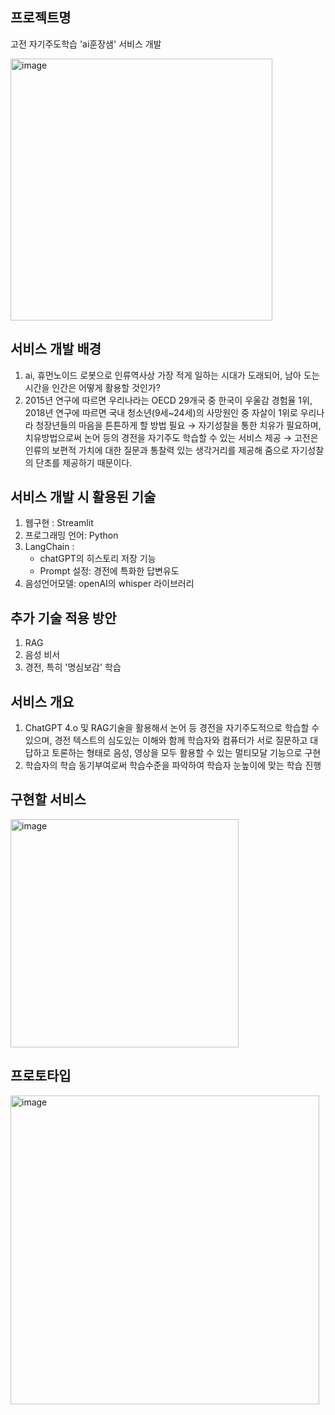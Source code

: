 ## 프로젝트명
  고전 자기주도학습 'ai훈장샘' 서비스 개발 
  
<img width="419" alt="image" src="https://github.com/yoonheeja/aihunjangsam/assets/171656822/043244af-a8a8-48cc-83dd-c71df9a70f29">

  

## 서비스 개발 배경
  1. ai, 휴먼노이드 로봇으로 인류역사상 가장 적게 일하는 시대가 도래되어, 남아 도는 시간을 인간은 어떻게 활용할 것인가?
  2. 2015년 연구에 따르면 우리나라는 OECD 29개국 중 한국이 우울감 경험율 1위, 2018년 연구에 따르면 국내 청소년(9세~24세)의 사망원인 중 자살이 1위로 우리나라 청장년들의 마음을 튼튼하게 할 방법 필요
   → 자기성찰을 통한 치유가 필요하며, 치유방법으로써 논어 등의 경전을 자기주도 학습할 수 있는 서비스 제공
   → 고전은 인류의 보편적 가치에 대한 질문과 통찰력 있는 생각거리를 제공해 줌으로 자기성찰의 단초를 제공하기 때문이다.

## 서비스 개발 시 활용된 기술
  1. 웹구현 : Streamlit
  2. 프로그래밍 언어: Python
  3. LangChain :
     - chatGPT의 히스토리 저장 기능
     - Prompt 설정: 경전에 특화한 답변유도 
  4. 음성언어모델: openAI의 whisper 라이브러리

## 추가 기술 적용 방안
  1. RAG
  2. 음성 비서
  3. 경전, 특히 '명심보감' 학습
 
## 서비스 개요
  1. ChatGPT 4.o 및 RAG기술을 활용해서 논어 등 경전을 자기주도적으로 학습할 수 있으며, 경전 텍스트의 심도있는 이해와 함께 학습자와 컴퓨터가 서로 질문하고 대답하고 토론하는 형태로 음성, 영상을 모두 활용할 수 있는 멀티모달 기능으로 구현
  2. 학습자의 학습 동기부여로써 학습수준을 파악하여 학습자 눈높이에 맞는 학습 진행

## 구현할 서비스
  <img width="365" alt="image" src="https://github.com/yoonheeja/aihunjangsam/assets/171656822/56a4be25-df8d-48d3-82f8-50ee5e5d2ad3">

## 프로토타입
<img width="494" alt="image" src="https://github.com/yoonheeja/aihunjangsam/assets/171656822/8d4ea714-d25d-459c-9dd6-a9e524d68cc6">

